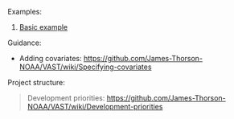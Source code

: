 Examples:
1. [Basic example](https://github.com/James-Thorson-NOAA/VAST/wiki/Simple-example)

Guidance:
* Adding covariates: https://github.com/James-Thorson-NOAA/VAST/wiki/Specifying-covariates

Project structure:
> Development priorities: https://github.com/James-Thorson-NOAA/VAST/wiki/Development-priorities